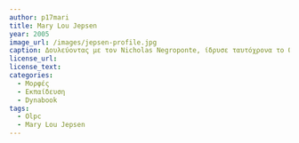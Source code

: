 ```yaml
---
author: p17mari
title: Mary Lou Jepsen
year: 2005 
image_url: /images/jepsen-profile.jpg
caption: Δουλεύοντας με τον Nicholas Negroponte, ίδρυσε ταυτόχρονα το One Laptop per Child, έναν υπολογιστή 100 δολαρίων, τον φορητό υπολογιστή χαμηλότερης κατανάλωσης που κατασκευάστηκε ποτέ.
license_url: 
license_text:
categories:
  - Μορφές
  - Εκπαίδευση
  - Dynabook
tags:
  - Οlpc
  - Mary Lou Jepsen
---
```


